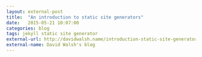 ```yaml
---
layout: external-post
title:  "An introduction to static site generators"
date:   2015-05-21 10:07:00
categories: blog
tags: jekyll static site generator
external-url: http://davidwalsh.name/introduction-static-site-generators
external-name: David Walsh's blog
---
```

